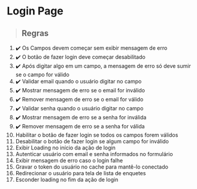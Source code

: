 # Login Page

> ## Regras
1. ✔️ Os Campos devem começar sem exibir mensagem de erro
2. ✔️ O botão de fazer login deve começar desabilitado
3. ✔️ Após digitar algo em um campo, a mensagem de erro só deve sumir se o campo for válido
4. ✔️ Validar email quando o usuário digitar no campo
5. ✔️ Mostrar mensagem de erro se o email for inválido
6. ✔️ Remover mensagem de erro se o email for válido
7. ✔️ Validar senha quando o usuário digitar no campo
8. ✔️ Mostrar mensagem de erro se a senha for inválida
9. ✔️ Remover mensagem de erro se a senha for válida
10. Habilitar o botão de fazer login se todos os campos forem válidos
11. Desabilitar o botão de fazer login se algum campo for inválido
12. Exibir Loading no início da ação de login
13. Autenticar usuário com email e senha informados no formulário
14. Exibir mensagem de erro caso o login falhe
15. Gravar o token do usuário no cache para mantê-lo conectado
16. Redirecionar o usuário para tela de lista de enquetes
17. Esconder loading no fim da ação de login